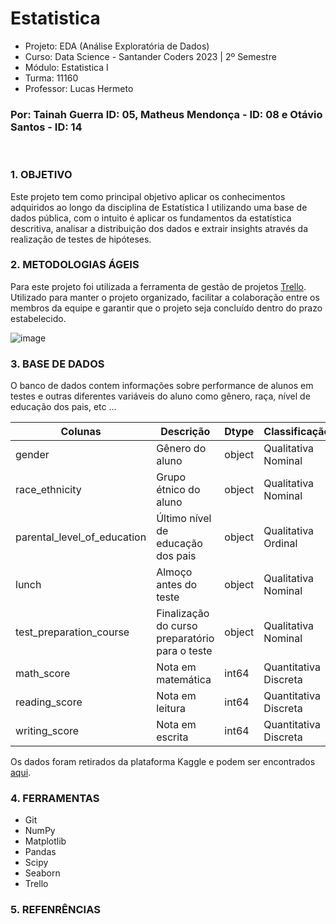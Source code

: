 # Estatistica

- Projeto: EDA (Análise Exploratória de Dados)
- Curso: Data Science - Santander Coders 2023 | 2º Semestre
- Módulo: Estatistica I
- Turma: 11160
- Professor: Lucas Hermeto


### Por: Tainah Guerra ID: 05, Matheus Mendonça - ID: 08 e Otávio Santos - ID: 14

<br>

### 1. OBJETIVO

Este projeto tem como principal objetivo aplicar os
conhecimentos adquiridos ao longo da disciplina de Estatística I utilizando uma base de dados pública, 
com o intuito é aplicar os fundamentos da estatística descritiva, 
analisar a distribuição dos dados e extrair insights através da realização de testes de hipóteses.

### 2. METODOLOGIAS ÁGEIS

Para este projeto foi utilizada a ferramenta de gestão de projetos [Trello](https://trello.com/b/h9Q6qqib/projeto-estatistica-ada). Utilizado para manter o projeto organizado,
facilitar a colaboração entre os membros da equipe e garantir que o projeto seja concluído dentro do prazo estabelecido.

![image](https://github.com/tainahguerras/Estatistica-ADA-Santander/assets/142911747/4edbccc2-aa25-43d0-9052-ef69b7ed243d)


### 3. BASE DE DADOS

O banco de dados contem informações sobre performance de alunos em testes e outras diferentes variáveis do aluno como gênero, raça, nível de educação dos pais, etc ...

| Colunas                     | Descrição                                      | Dtype  | Classificação        |
|-----------------------------|------------------------------------------------|--------|----------------------| 
| gender                      | Gênero do aluno                                | object | Qualitativa Nominal  |
| race_ethnicity              | Grupo étnico do aluno                          | object | Qualitativa Nominal  | 
| parental_level_of_education | Último nível de educação dos pais              | object | Qualitativa Ordinal  |
| lunch                       | Almoço antes do teste                          | object | Qualitativa Nominal  |
| test_preparation_course     | Finalização do curso preparatório para o teste | object | Qualitativa Nominal  |
| math_score                  | Nota em matemática                             | int64  | Quantitativa Discreta|
| reading_score               | Nota em leitura                                | int64  | Quantitativa Discreta|
| writing_score               | Nota em escrita                                | int64  | Quantitativa Discreta|

Os dados foram retirados da plataforma Kaggle e podem ser encontrados [aqui](https://www.kaggle.com/datasets/bhavikjikadara/student-study-performance). 

### 4. FERRAMENTAS

- Git
- NumPy
- Matplotlib
- Pandas
- Scipy 
- Seaborn
- Trello

### 5. REFENRÊNCIAS

